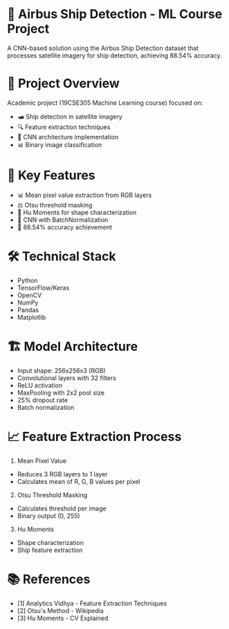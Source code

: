 # 🚢 Airbus Ship Detection - ML Course Project

A CNN-based solution using the Airbus Ship Detection dataset that processes satellite imagery for ship detection, achieving 88.54% accuracy.

# 🎯 Project Overview
Academic project (19CSE305 Machine Learning course) focused on:
- 🛥️ Ship detection in satellite imagery
- 🔍 Feature extraction techniques
- 🧠 CNN architecture implementation
- 📊 Binary image classification

# 🔑 Key Features
- 📊 Mean pixel value extraction from RGB layers
- ⚖️ Otsu threshold masking
- 🔄 Hu Moments for shape characterization
- 🧮 CNN with BatchNormalization
- 🎯 88.54% accuracy achievement

# 🛠️ Technical Stack
- Python
- TensorFlow/Keras
- OpenCV
- NumPy
- Pandas
- Matplotlib

# 🏗️ Model Architecture
- Input shape: 256x256x3 (RGB)
- Convolutional layers with 32 filters
- ReLU activation
- MaxPooling with 2x2 pool size
- 25% dropout rate
- Batch normalization

# 📈 Feature Extraction Process
1. Mean Pixel Value
  - Reduces 3 RGB layers to 1 layer
  - Calculates mean of R, G, B values per pixel
2. Otsu Threshold Masking
  - Calculates threshold per image
  - Binary output (0, 255)
3. Hu Moments
  - Shape characterization
  - Ship feature extraction

# 📚 References
- [1] Analytics Vidhya - Feature Extraction Techniques
- [2] Otsu's Method - Wikipedia
- [3] Hu Moments - CV Explained

